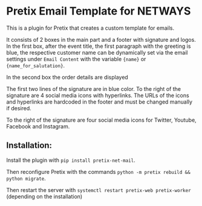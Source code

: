# Pretix Email Template for NETWAYS

This is a plugin for Pretix that creates a custom template for emails.

It consists of 2 boxes in the main part and a footer with signature and logos. 
In the first box, after the event title, the first paragraph with the greeting is blue, the respective customer name can be dynamically set via the email settings under ``Email Content`` with the variable ``{name}`` or ``{name_for_salutation}``.

In the second box the order details are displayed

The first two lines of the signature are in blue color.
To the right of the signature are 4 social media icons with hyperlinks. The URLs of the icons and hyperlinks are hardcoded in the footer and must be changed manually if desired.

To the right of the signature are four social media icons for Twitter, Youtube, Facebook and Instagram.

## Installation:

Install the plugin with ``pip install pretix-net-mail``.

Then reconfigure Pretix with the commands ``python -m pretix rebuild && python migrate``.

Then restart the server with ``systemctl restart pretix-web pretix-worker`` (depending on the installation)


